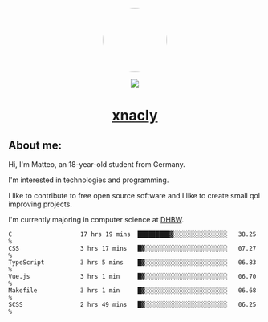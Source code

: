 <p align="center">
  <img style="border-radius: 100px" width="128" height="128" src="https://avatars.githubusercontent.com/u/47723417?v=4"/>
</p>
<p align="center">
  <img src="https://komarev.com/ghpvc/?username=xnacly&&style=flat-square"/>
</p>

<h1 align="center"><a href="https://xnacly.me/"> xnacly</a> </h1>

<h2> About me:</h2>

<p>Hi, I'm Matteo, an 18-year-old student from Germany. </p>
<p>I'm interested in technologies and programming.</p>
<p>I like to contribute to free open source software and I like to create small qol improving projects.</p>
<p>I'm currently majoring in computer science at <a href="https://www.dhbw.de/startseite">DHBW</a>.</p>

<!--START_SECTION:waka-->

```text
C                   17 hrs 19 mins  █████████▓░░░░░░░░░░░░░░░   38.25 %
CSS                 3 hrs 17 mins   █▓░░░░░░░░░░░░░░░░░░░░░░░   07.27 %
TypeScript          3 hrs 5 mins    █▓░░░░░░░░░░░░░░░░░░░░░░░   06.83 %
Vue.js              3 hrs 1 min     █▓░░░░░░░░░░░░░░░░░░░░░░░   06.70 %
Makefile            3 hrs 1 min     █▓░░░░░░░░░░░░░░░░░░░░░░░   06.68 %
SCSS                2 hrs 49 mins   █▓░░░░░░░░░░░░░░░░░░░░░░░   06.25 %
```

<!--END_SECTION:waka-->

